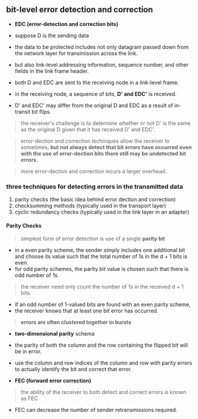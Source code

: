 ## bit-level error detection and correction

- **EDC (error-detection and correction bits)**

- suppose D is the sending data
- the data to be protected includes not only datagram passed down from the network layer for transimission across the link.
- but also link-level addressing information, sequence number, and other fields in the link frame header.
- both D and EDC are sent to the receiving node in a link-level frame.
- in the receiving node, a sequence of bits, **D' and EDC'** is received.
- D' and EDC' may differ from the original D and EDC as a result of in-transit bit flips.

> the receiver's challenge is to determine whether or not D' is the same as the original D
> given that it has received D' and EDC'.

> error-dection and correction techniques allow the receiver to sometimes, **but not always detect that bit errors have occurred**
> **even with the use of error-dection bits there still may be undetected bit errors.**

> more error-dection and correction incurs a larger overhead.

### three techniques for detecting errors in the transmitted data
1. parity checks (the basic idea behind error dection and correction)
2. checksumming methods (typically used in the transport layer)
3. cyclic redundancy checks (typically used in the link layer in an adapter)


#### Parity Checks

> simplest form of error detection is use of a single **parity bit**

- in a even parity scheme, the sender simply includes one additional bit and choose its value such that the total number of 1s in the d + 1 bits is even.
- for odd parity schemes, the parity bit value is chosen such that there is odd number of 1s.

> the receiver need only count the number of 1s in the received d + 1 bits.
- if an odd number of 1-valued bits are found with an even parity scheme,
- the receiver knows that at least one bit error has occurred.

> **errors are often clustered together in bursts**

- **two-dimensional parity** schema
- the parity of both the column and the row containing the flipped bit will be in error.
- use the column and row indices of the column and row with parity errors to actually identify the bit and correct that error.

- **FEC (forward error correction)**
> the ability of the receiver to both detect and correct errors is known as FEC
- FEC can decrease the number of sender retransmissions required.
